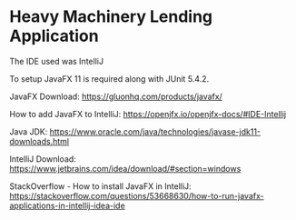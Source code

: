 # Heavy Machinery Lending Application

The IDE used was IntelliJ

To setup JavaFX 11 is required along with JUnit 5.4.2.

JavaFX Download: https://gluonhq.com/products/javafx/

How to add JavaFX to IntelliJ: https://openjfx.io/openjfx-docs/#IDE-Intellij 

Java JDK: https://www.oracle.com/java/technologies/javase-jdk11-downloads.html

IntelliJ Download: https://www.jetbrains.com/idea/download/#section=windows

StackOverflow - How to install JavaFX in IntelliJ: https://stackoverflow.com/questions/53668630/how-to-run-javafx-applications-in-intellij-idea-ide
